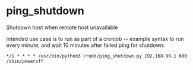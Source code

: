 # ping_shutdown
Shutdown host when remote host unavailable

Intended use case is to run as part of a cronjob -- example syntax to run every minute, and wait 10 minutes after failed ping for shutdown:
```
*/1 * * * * /usr/bin/python3 /root/ping_shutdown.py 192.168.99.1 600 /sbin/poweroff
```